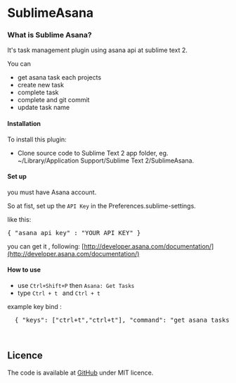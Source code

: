 SublimeAsana
=================


### What is Sublime Asana?

It's task management plugin using asana api at sublime text 2.

You can

- get asana task each projects
- create new task
- complete task
- complete and git commit
- update task name

#### Installation

To install this plugin:

- Clone source code to Sublime Text 2 app folder, eg. ~/Library/Application Support/Sublime Text 2/SublimeAsana.

#### Set up
you must have Asana account.

So at fist, set up the `API Key` in the Preferences.sublime-settings.

like this:

<pre>
{ "asana_api_key" : "YOUR_API KEY" }
</pre>

you can get it , following:
[http://developer.asana.com/documentation/](http://developer.asana.com/documentation/)


#### How to use

- use `Ctrl+Shift+P` then `Asana: Get Tasks`
- type `Ctrl + t ` and `Ctrl + t`

example key bind :
<pre>
  { "keys": ["ctrl+t","ctrl+t"], "command": "get_asana_tasks" }
</pre>

<br>

## Licence

The code is available at
[GitHub](https://github.com/michfield/StrapdownPreview) under MIT licence.

